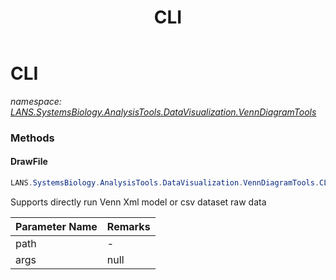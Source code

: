 ﻿---
title: CLI
---

# CLI
_namespace: [LANS.SystemsBiology.AnalysisTools.DataVisualization.VennDiagramTools](N-LANS.SystemsBiology.AnalysisTools.DataVisualization.VennDiagramTools.html)_





### Methods

#### DrawFile
```csharp
LANS.SystemsBiology.AnalysisTools.DataVisualization.VennDiagramTools.CLI.DrawFile(System.String,Microsoft.VisualBasic.CommandLine.CommandLine)
```
Supports directly run Venn Xml model or csv dataset raw data

|Parameter Name|Remarks|
|--------------|-------|
|path|-|
|args|null|



